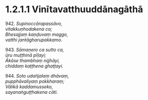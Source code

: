 

# 1.2.1.1 Vinītavatthuuddānagāthā





942\. _Supinoccārapassāvo,_  
_vitakkuṇhodakena ca;_  
_Bhesajjaṃ kaṇḍuvaṃ maggo,_  
_vatthi jantāgharupakkamo._  


943\. _Sāmaṇero ca sutto ca,_  
_ūru muṭṭhinā pīḷayi;_  
_Ākāse thambhaṃ nijjhāyi,_  
_chiddaṃ kaṭṭhena ghaṭṭayi._  


944\. _Soto udañjalaṃ dhāvaṃ,_  
_pupphāvaliyaṃ pokkharaṃ;_  
_Vālikā kaddamusseko,_  
_sayanaṅguṭṭhakena cāti._  




